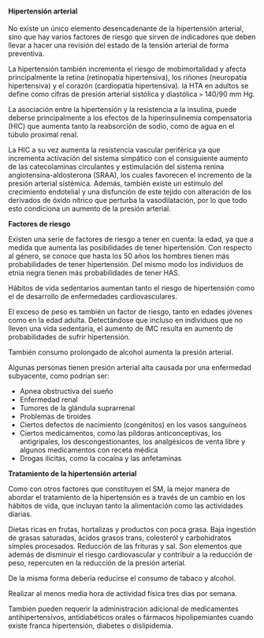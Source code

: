 #### Hipertensión arterial

No existe un único elemento desencadenante de la hipertensión arterial, sino que hay varios factores de riesgo que sirven de indicadores que deben llevar a hacer una revisión del estado de la tensión arterial de forma preventiva.

La hipertensión también incrementa el riesgo de mobimortalidad y afecta principalmente la retina (retinopatía hipertensiva), los riñones (neuropatía hipertensiva) y el corazón (cardiopatía hipertensiva). la HTA en adultos se define como cifras de presión arterial sistólica y diastólica `>` 140/90 mm Hg.

La asociación entre la hipertensión y la resistencia a la insulina, puede deberse principalmente a los efectos de la hiperinsulinemia compensatoria (HIC) que aumenta tanto la reabsorción de sodio, como de agua en el túbulo proximal renal.

La HIC a su vez aumenta la resistencia vascular periférica ya que incrementa activación del sistema simpático con el consiguiente aumento de las catecolaminas circulantes y estimulación del sistema renina angiotensina-aldosterona (SRAA), los cuales favorecen el incremento de la presión arterial sistémica. Además, también existe un estímulo del crecimiento endotelial  y una disfunción de este tejido con alteración de los derivados de óxido nítrico que perturba la vasodilatación, por lo que todo esto condiciona un aumento de la presión arterial.

**Factores de riesgo**

Existen una serie de factores de riesgo a tener en cuenta: la edad, ya que a medida que aumenta las posibilidades de tener hipertensión. Con respecto al género, se conoce que hasta los 50 años los hombres tienen más probabilidades de tener hipertensión. Del mismo modo los individuos de etnia negra tienen más probabilidades de tener HAS.

Hábitos de vida sedentarios aumentan tanto el riesgo de hipertensión como el de desarrollo de enfermedades cardiovasculares.

El exceso de peso es también un factor de riesgo, tanto en edades jóvenes como en la edad adulta. Detectándose que incluso en individuos que no lleven una vida sedentaria, el aumento de IMC resulta en aumento de probabilidades de sufrir hipertensión.

También consumo prolongado de alcohol aumenta la presión arterial.

Algunas personas tienen presión arterial alta causada por una enfermedad subyacente, como podrían ser:


- Apnea obstructiva del sueño
- Enfermedad renal
- Tumores de la glándula suprarrenal
- Problemas de tiroides
- Ciertos defectos de nacimiento (congénitos) en los vasos sanguíneos
- Ciertos medicamentos, como las píldoras anticonceptivas, los antigripales, los descongestionantes, los analgésicos de venta libre y algunos medicamentos con receta médica
- Drogas ilícitas, como la cocaína y las anfetaminas




**Tratamiento de la hipertensión arterial**

Como con otros factores que constituyen el SM, la mejor manera de abordar el tratamiento de la hipertensión es a través de un cambio en los hábitos de vida, que incluyan tanto la alimentación como las actividades diarias.

Dietas ricas en frutas, hortalizas y productos con poca grasa. Baja ingestión de grasas saturadas, ácidos grasos trans, colesteról y carbohidratos simples procesados. Reducción de las frituras y sal. Son elementos que además de  disminuir el riesgo cardiovascular y contribuir a la  reducción de peso, repercuten en la reducción de la presión arterial.

De la misma forma debería reducirse el consumo de tabaco y alcohol.

Realizar al menos media hora de actividad física tres días por semana.

También pueden requerir la administración adicional de medicamentes antihipertensivos, antidiabéticos orales o fármacos hipolipemiantes cuando existe franca hipertensión, diabetes o dislipidemia.



